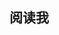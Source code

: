 <!--
 * @Descripttion: 
 * @version: 1.0
 * @Author: luhao
 * @Date: 2020-07-25 10:22:35
 * @LastEditors: luhao
 * @LastEditTime: 2020-07-25 10:22:53
--> 
## 阅读我